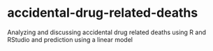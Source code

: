 # accidental-drug-related-deaths
Analyzing and discussing accidental drug related deaths using R and RStudio and prediction using a linear model
